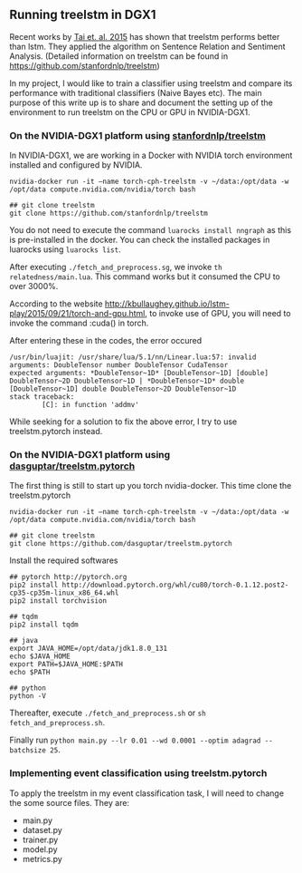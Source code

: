 ## Running treelstm in DGX1

Recent works by [Tai et. al. 2015](https://arxiv.org/abs/1503.00075) has shown that treelstm performs better than lstm. They applied the algorithm on Sentence Relation and Sentiment Analysis. (Detailed information on treelstm can be found in https://github.com/stanfordnlp/treelstm)

In my project, I would like to train a classifier using treelstm and compare its performance with traditional classifiers (Naive Bayes etc). The main purpose of this write up is to share and document the setting up of the environment to run treelstm on the CPU or GPU in NVIDIA-DGX1. 

### On the NVIDIA-DGX1 platform using [stanfordnlp/treelstm](https://github.com/stanfordnlp/treelstm)
In NVIDIA-DGX1, we are working in a Docker with NVIDIA torch environment installed and configured by NVIDIA. 

```
nvidia-docker run -it —name torch-cph-treelstm -v ~/data:/opt/data -w /opt/data compute.nvidia.com/nvidia/torch bash

## git clone treelstm
git clone https://github.com/stanfordnlp/treelstm
```

You do not need to execute the command `luarocks install nngraph` as this is pre-installed in the docker. You can check the installed packages in luarocks using `luarocks list`.

After executing `./fetch_and_preprocess.sg`, we invoke `th relatedness/main.lua`. This command works but it consumed the CPU to over 3000%. 

According to the website http://kbullaughey.github.io/lstm-play/2015/09/21/torch-and-gpu.html, to invoke use of GPU, you will need to invoke the command :cuda() in torch.  

After entering these in the codes, the error occured
```
/usr/bin/luajit: /usr/share/lua/5.1/nn/Linear.lua:57: invalid arguments: DoubleTensor number DoubleTensor CudaTensor 
expected arguments: *DoubleTensor~1D* [DoubleTensor~1D] [double] DoubleTensor~2D DoubleTensor~1D | *DoubleTensor~1D* double [DoubleTensor~1D] double DoubleTensor~2D DoubleTensor~1D
stack traceback:
        [C]: in function 'addmv'
```

While seeking for a solution to fix the above error, I try to use treelstm.pytorch instead.


### On the NVIDIA-DGX1 platform using [dasguptar/treelstm.pytorch](https://github.com/dasguptar/treelstm.pytorch)
The first thing is still to start up you torch nvidia-docker. This time clone the treelstm.pytorch
```
nvidia-docker run -it —name torch-cph-treelstm -v ~/data:/opt/data -w /opt/data compute.nvidia.com/nvidia/torch bash

## git clone treelstm
git clone https://github.com/dasguptar/treelstm.pytorch
```

Install the required softwares
```
## pytorch http://pytorch.org 
pip2 install http://download.pytorch.org/whl/cu80/torch-0.1.12.post2-cp35-cp35m-linux_x86_64.whl 
pip2 install torchvision

## tqdm
pip2 install tqdm

## java 
export JAVA_HOME=/opt/data/jdk1.8.0_131
echo $JAVA_HOME
export PATH=$JAVA_HOME:$PATH
echo $PATH

## python
python -V
```

Thereafter, execute `./fetch_and_preprocess.sh` or `sh fetch_and_preprocess.sh`.

Finally run `python main.py --lr 0.01 --wd 0.0001 --optim adagrad --batchsize 25`.

### Implementing event classification using treelstm.pytorch

To apply the treelstm in my event classification task, I will need to change the some source files. They are:
- main.py
- dataset.py
- trainer.py
- model.py
- metrics.py


